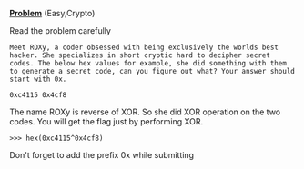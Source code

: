 [**Problem**](https://ctflearn.com/challenge/158)   (Easy,Crypto)


Read the problem carefully

```
Meet ROXy, a coder obsessed with being exclusively the worlds best hacker. She specializes in short cryptic hard to decipher secret codes. The below hex values for example, she did something with them to generate a secret code, can you figure out what? Your answer should start with 0x.

0xc4115 0x4cf8
```

The name ROXy is reverse of XOR. So she did XOR operation on the two codes. You will get the flag just by performing XOR.

```
>>> hex(0xc4115^0x4cf8)
```

Don't forget to add the prefix 0x while submitting
